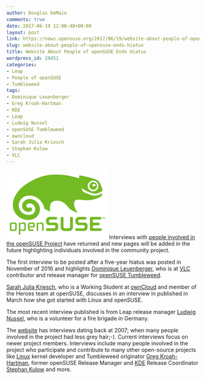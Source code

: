 ```yaml
---
author: Douglas DeMaio
comments: true
date: 2017-06-19 12:08:48+00:00
layout: post
link: https://news.opensuse.org/2017/06/19/website-about-people-of-opensuse-ends-hiatus/
slug: website-about-people-of-opensuse-ends-hiatus
title: Website About People of openSUSE Ends Hiatus
wordpress_id: 20451
categories:
- Leap
- People of openSUSE
- Tumbleweed
tags:
- Dominique Leuenberger
- Greg Kroah-Hartman
- KDE
- Leap
- Ludwig Nussel
- openSUSE Tumbleweed
- owncloud
- Sarah Julia Kriesch
- Stephan Kulow
- VLC
---
```


![](/wp-content/uploads/2016/03/cropped-openSUSE.png)Interviews with [people involved in the openSUSE Project](http://opensuse.github.io/people/) have returned and new pages will be added in the future highlighting individuals involved in the community project.

The first interview to be posted after a five-year hiatus was posted in November of 2016 and highlights [Dominique Leuenberger](http://opensuse.github.io/people/2016-11-25-dominique-leuenberger.html), who is at [VLC](http://www.videolan.org/vlc/index.html) contributor and release manager for [openSUSE Tumbleweed](https://en.opensuse.org/Portal:Tumbleweed).

[Sarah Julia Kriesch](http://opensuse.github.io/people/2017-05-19-sarah-julia-kriesch.html), who is a Working Student at [ownCloud](https://owncloud.org/) and member of the Heroes team at openSUSE, discusses in an interview in published in March how she got started with Linux and openSUSE.

The most recent interview published is from Leap release manager [Ludwig Nussel](http://opensuse.github.io/people/2017-06-16-ludwig-nussel.html), who is a volunteer for a fire brigade in Germany.

The [website](http://opensuse.github.io/people/) has interviews dating back at 2007; when many people involved in the project had less grey hair;-). Current interviews focus on newer project members. Interviews include many people involved in the project who participate and contribute to many other open-source projects like [Linux](https://www.linux.org/) kernel developer and Tumbleweed originator [Greg Kroah-Hartman](http://opensuse.github.io/people/2008-05-03-greg-kroah-hartman.html), former openSUSE Release Manager and [KDE](https://www.kde.org/) Release Coordinator [Stephan Kulow](http://opensuse.github.io/people/2007-08-09-stephan-kulow.html) and more.
